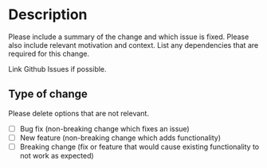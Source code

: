 # Description
Please include a summary of the change and which issue is fixed. Please also include relevant motivation and context. List any dependencies that are required for this change.

Link Github Issues if possible.

## Type of change
Please delete options that are not relevant.
- [ ] Bug fix (non-breaking change which fixes an issue)
- [ ] New feature (non-breaking change which adds functionality)
- [ ] Breaking change (fix or feature that would cause existing functionality to not work as expected)
